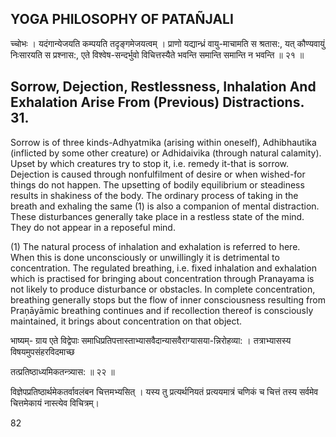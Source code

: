 ## YOGA PHILOSOPHY OF PATAÑJALI

च्चोभः । यदंगान्येजयति कम्पयति तदृङ्गमेजयत्वम् । प्राणो यद्यान्ध्रं वायु-माचामति स श्रतास:, यत् कौण्यवायुं निःसारयति स प्रश्नास:, एते विश्वेष-सन्दर्भुवो विचित्तस्यैते भवन्ति समान्ति समान्ति न भवन्ति ॥ २१ ॥

## Sorrow, Dejection, Restlessness, Inhalation And Exhalation Arise From (Previous) Distractions. 31.

Sorrow is of three kinds-Adhyatmika (arising within oneself), Adhibhautika (inflicted by some other creature) or Adhidaivika (through natural calamity). Upset by which creatures try to stop it, i.e. remedy it-that is sorrow. Dejection is caused through nonfulfilment of desire or when wished-for things do not happen. The upsetting of bodily equilibrium or steadiness results in shakiness of the body. The ordinary process of taking in the breath and exhaling the same (1) is also a companion of mental distraction. These disturbances generally take place in a restless state of the mind. They do not appear in a reposeful mind.

(1) The natural process of inhalation and exhalation is referred to here. When this is done unconsciously or unwillingly it is detrimental to concentration. The regulated breathing, i.e. fixed inhalation and exhalation which is practised for bringing about concentration through Pranayama is not likely to produce disturbance or obstacles. In complete concentration, breathing generally stops but the flow of inner consciousness resulting from Praņāyāmic breathing continues and if recollection thereof is consciously maintained, it brings about concentration on that object.

भाष्यम्- ग्राय एते विद्वेपाः समाधिप्रतिपत्तास्ताभ्यासवैदान्यासवैराग्यासया-न्निरोहव्या: । तत्राभ्यासस्य विषयमुपसंहरविदमाच्छ

तत्प्रतिष्ठाध्यमिकतन्त्र्यास: ॥ २२ ॥

विज्ञेपप्रतिष्ठार्थमेकतर्वावलंबन चित्तमभ्यसित् । यस्य तु प्रत्यर्थनियतं प्रत्ययमात्रं चणिकं च चित्तं तस्य सर्वमेव चित्तमेकायं नास्त्येव विचित्रम्।

82